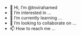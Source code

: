 - 👋 Hi, I’m @tnvirahamed
- 👀 I’m interested in ...
- 🌱 I’m currently learning ...
- 💞️ I’m looking to collaborate on ...
- 📫 How to reach me ...

<!---
tnvirahamed/tnvirahamed is a ✨ special ✨ repository because its `README.md` (this file) appears on your GitHub profile.
You can click the Preview link to take a look at your changes.
--->
